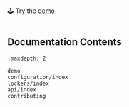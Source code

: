 <section class="jlpl-hero">

🕹️ Try the [demo](./demo.md)

</section>


```{include} ../README.md

```

## Documentation Contents

```{toctree}
:maxdepth: 2

demo
configuration/index
lockers/index
api/index
contributing
```
